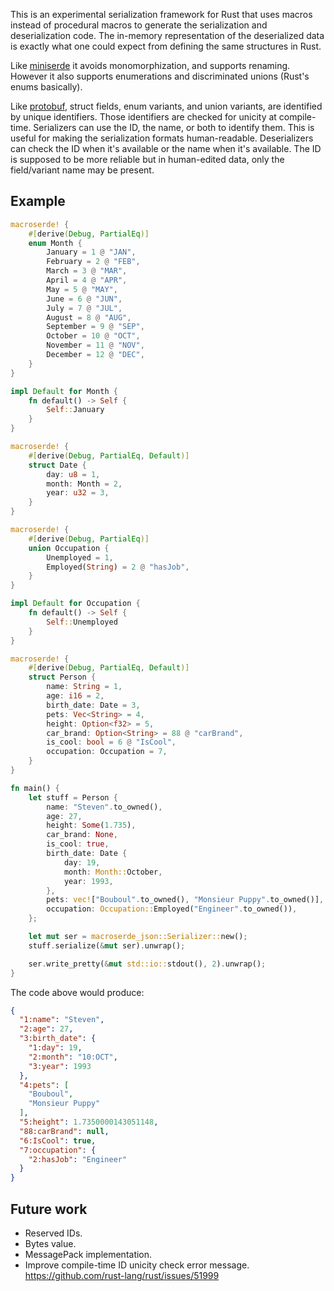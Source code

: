 This is an experimental serialization framework for Rust that uses macros instead of procedural macros to generate the serialization and deserialization code. The in-memory representation of the deserialized data is exactly what one could expect from defining the same structures in Rust.

Like [miniserde](https://github.com/dtolnay/miniserde) it avoids monomorphization, and supports renaming. However it also supports enumerations and discriminated unions (Rust's enums basically).

Like [protobuf](https://github.com/protocolbuffers/protobuf), struct fields, enum variants, and union variants, are identified by unique identifiers. Those identifiers are checked for unicity at compile-time. Serializers can use the ID, the name, or both to identify them. This is useful for making the serialization formats human-readable. Deserializers can check the ID when it's available or the name when it's available. The ID is supposed to be more reliable but in human-edited data, only the field/variant name may be present.

Example
-------------

```rust
macroserde! {
    #[derive(Debug, PartialEq)]
    enum Month {
        January = 1 @ "JAN",
        February = 2 @ "FEB",
        March = 3 @ "MAR",
        April = 4 @ "APR",
        May = 5 @ "MAY",
        June = 6 @ "JUN",
        July = 7 @ "JUL",
        August = 8 @ "AUG",
        September = 9 @ "SEP",
        October = 10 @ "OCT",
        November = 11 @ "NOV",
        December = 12 @ "DEC",
    }
}

impl Default for Month {
    fn default() -> Self {
        Self::January
    }
}

macroserde! {
    #[derive(Debug, PartialEq, Default)]
    struct Date {
        day: u8 = 1,
        month: Month = 2,
        year: u32 = 3,
    }
}

macroserde! {
    #[derive(Debug, PartialEq)]
    union Occupation {
        Unemployed = 1,
        Employed(String) = 2 @ "hasJob",
    }
}

impl Default for Occupation {
    fn default() -> Self {
        Self::Unemployed
    }
}

macroserde! {
    #[derive(Debug, PartialEq, Default)]
    struct Person {
        name: String = 1,
        age: i16 = 2,
        birth_date: Date = 3,
        pets: Vec<String> = 4,
        height: Option<f32> = 5,
        car_brand: Option<String> = 88 @ "carBrand",
        is_cool: bool = 6 @ "IsCool",
        occupation: Occupation = 7,
    }
}

fn main() {
    let stuff = Person {
        name: "Steven".to_owned(),
        age: 27,
        height: Some(1.735),
        car_brand: None,
        is_cool: true,
        birth_date: Date {
            day: 19,
            month: Month::October,
            year: 1993,
        },
        pets: vec!["Bouboul".to_owned(), "Monsieur Puppy".to_owned()],
        occupation: Occupation::Employed("Engineer".to_owned()),
    };

    let mut ser = macroserde_json::Serializer::new();
    stuff.serialize(&mut ser).unwrap();

    ser.write_pretty(&mut std::io::stdout(), 2).unwrap();
}
```

The code above would produce:


```json
{
  "1:name": "Steven",
  "2:age": 27,
  "3:birth_date": {
    "1:day": 19,
    "2:month": "10:OCT",
    "3:year": 1993
  },
  "4:pets": [
    "Bouboul",
    "Monsieur Puppy"
  ],
  "5:height": 1.7350000143051148,
  "88:carBrand": null,
  "6:IsCool": true,
  "7:occupation": {
    "2:hasJob": "Engineer"
  }
}
```

Future work
-----------------

- Reserved IDs.
- Bytes value.
- MessagePack implementation.
- Improve compile-time ID unicity check error message. https://github.com/rust-lang/rust/issues/51999